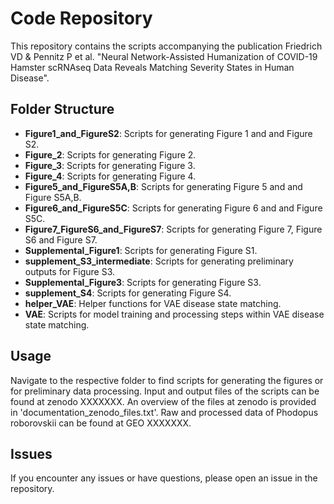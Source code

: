  # Code Repository

This repository contains the scripts accompanying the publication Friedrich VD & Pennitz P et al. "Neural Network-Assisted Humanization of COVID-19 Hamster scRNAseq Data Reveals Matching Severity States in Human Disease". 

## Folder Structure

- **Figure1_and_FigureS2**: Scripts for generating Figure 1 and and Figure S2.
- **Figure_2**: Scripts for generating Figure 2.
- **Figure_3**: Scripts for generating Figure 3.
- **Figure_4**: Scripts for generating Figure 4.
- **Figure5_and_FigureS5A,B**: Scripts for generating Figure 5 and and Figure S5A,B.
- **Figure6_and_FigureS5C**: Scripts for generating Figure 6 and and Figure S5C.
- **Figure7_FigureS6_and_FigureS7**: Scripts for generating Figure 7, Figure S6 and Figure S7.
- **Supplemental_Figure1**: Scripts for generating Figure S1.
- **supplement_S3_intermediate**:  Scripts for generating preliminary outputs for Figure S3.
- **Supplemental_Figure3**: Scripts for generating Figure S3.
- **supplement_S4**: Scripts for generating Figure S4.
- **helper_VAE**: Helper functions for VAE disease state matching.
- **VAE**: Scripts for model training and processing steps within VAE disease state matching.

## Usage

Navigate to the respective folder to find scripts for generating the figures or for preliminary data processing. Input and output files of the scripts can be found at zenodo XXXXXXX. An overview of the files at zenodo is provided in 'documentation_zenodo_files.txt'. Raw and processed data of Phodopus roborovskii can be found at GEO XXXXXXX.  

## Issues

If you encounter any issues or have questions, please open an issue in the repository.

